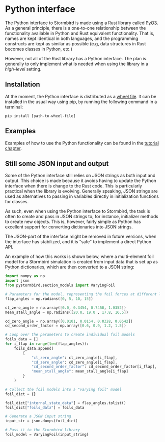 # Python interface
The Python interface to Stormbird is made using a Rust library called [PyO3](https://pyo3.rs/). As a general principle, there is a one-to-one relationship between the functionality available in Python and Rust equivalent functionality. That is, names are kept identical in both languages, and the programming constructs are kept as similar as possible (e.g, data structures in Rust becomes classes in Python, etc.)

However, not all of the Rust library has a Python interface. The plan is generally to only implement what is needed when using the library in a *high-level* setting. 

## Installation

At the moment, the Python interface is distributed as a [wheel file](https://pythonwheels.com/). It can be installed in the usual way using pip, by running the following command in a terminal:

```
pip install [path-to-wheel-file]
```

## Examples
Examples of how to use the Python functionality can be found in the [tutorial chapter](./../tutorials/tutorials.md). 

## Still some JSON input and output
Some of the Python interface still relies on JSON strings as both input and output. This choice is made because it avoids having to update the Python interface when there is change to the Rust code. This is particularly practical when the library is evolving. Generally speaking, JSON strings are used as alternatives to passing in variables directly in initialization functions for classes.

As such, even when using the Python interface to Stormbird, the task is often to create and pass in JSON strings to, for instance, initializer methods to create new objects. This is, however, fairly simple as Python has excellent support for converting dictionaries into JSON strings. 

The JSON-part of the interface might be removed in future versions, when the interface has stabilized, and it is "safe" to implement a direct Python API.

An example of how this works is shown below, where a multi-element foil model for a Stormbird simulation is created from input data that is set up as Python dictionaries, which are then converted to a JSON string:

```python
import numpy as np
import json
from pystormbird.section_models import VaryingFoil

# Parameters for the model, representing the foil forces at different lap angles
flap_angles = np.radians([0, 5, 10, 15])

cl_zero_angle = np.array([0.0, 0.3454, 0.7450, 1.0352])
mean_stall_angle = np.radians([20.0, 19.0 , 17.8, 16.5])

cd_zero_angle = np.array([0.0101, 0.0154, 0.0328, 0.0542])
cd_second_order_factor = np.array([0.6, 0.9, 1.2, 1.5])

# Loop over the parameters to create individual foil models
foils_data = []
for i_flap in range(len(flap_angles)):
    foils_data.append(
        {
            "cl_zero_angle": cl_zero_angle[i_flap],
            "cd_zero_angle": cd_zero_angle[i_flap],
            "cd_second_order_factor": cd_second_order_factor[i_flap],
            "mean_stall_angle": mean_stall_angle[i_flap]
        }
    )

# Collect the foil models into a "varying foil" model
foil_dict = {}

foil_dict["internal_state_data"] = flap_angles.tolist()
foil_dict["foils_data"] = foils_data

# Generate a JSON input string
input_str = json.dumps(foil_dict)

# Pass it to the Stormbird library
foil_model = VaryingFoil(input_string)
```

